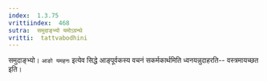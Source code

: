 ```yaml
---
index:  1.3.75
vrittiindex:  468
sutra:  समुदाङ्भ्यो यमोऽग्रन्थे
vritti:  tattvabodhini 
---
```


समुदाङ्भ्यो। `आङो यमहनः` इत्येव सिद्धे आङ्पूर्वकस्य वचनं सकर्मकार्थमिति ध्वनयन्नुदाहरति-- वस्त्रमायच्छत इति। 

